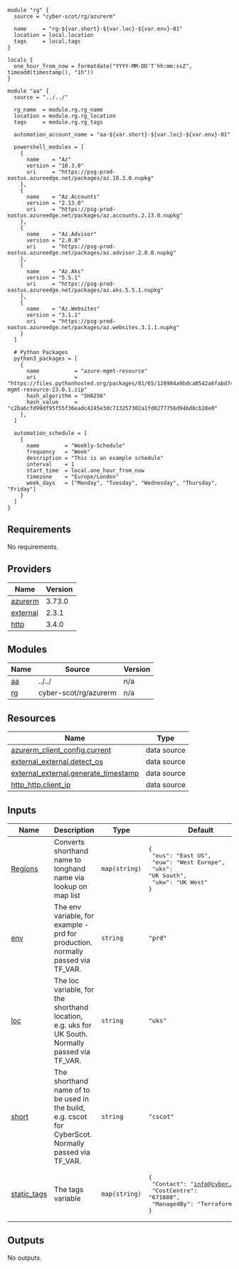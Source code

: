 
```hcl
module "rg" {
  source = "cyber-scot/rg/azurerm"

  name     = "rg-${var.short}-${var.loc}-${var.env}-01"
  location = local.location
  tags     = local.tags
}

locals {
  one_hour_from_now = formatdate("YYYY-MM-DD'T'hh:mm:ssZ", timeadd(timestamp(), "1h"))
}

module "aa" {
  source = "../../"

  rg_name  = module.rg.rg_name
  location = module.rg.rg_location
  tags     = module.rg.rg_tags

  automation_account_name = "aa-${var.short}-${var.loc}-${var.env}-01"

  powershell_modules = [
    {
      name    = "Az"
      version = "10.3.0"
      uri     = "https://psg-prod-eastus.azureedge.net/packages/az.10.3.0.nupkg"
    },
    {
      name    = "Az.Accounts"
      version = "2.13.0"
      uri     = "https://psg-prod-eastus.azureedge.net/packages/az.accounts.2.13.0.nupkg"
    },
    {
      name    = "Az.Advisor"
      version = "2.0.0"
      uri     = "https://psg-prod-eastus.azureedge.net/packages/az.advisor.2.0.0.nupkg"
    },
    {
      name    = "Az.Aks"
      version = "5.5.1"
      uri     = "https://psg-prod-eastus.azureedge.net/packages/az.aks.5.5.1.nupkg"
    },
    {
      name    = "Az.Websites"
      version = "3.1.1"
      uri     = "https://psg-prod-eastus.azureedge.net/packages/az.websites.3.1.1.nupkg"
    }
  ]

  # Python Packages
  python3_packages = [
    {
      name           = "azure-mgmt-resource"
      uri            = "https://files.pythonhosted.org/packages/81/65/128984a9bdca0542a6fabd748e4b84398de625193379ac7fc3a0805465cd/azure-mgmt-resource-23.0.1.zip"
      hash_algorithm = "SHA256"
      hash_value     = "c2ba6cfd99df95f55f36eadc4245e3dc713257302a1fd0277756d94bd8cb28e0"
    },
  ]

  automation_schedule = [
    {
      name        = "Weekly-Schedule"
      frequency   = "Week"
      description = "This is an example schedule"
      interval    = 1
      start_time  = local.one_hour_from_now
      timezone    = "Europe/London"
      week_days   = ["Monday", "Tuesday", "Wednesday", "Thursday", "Friday"]
    }
  ]
}
```
## Requirements

No requirements.

## Providers

| Name | Version |
|------|---------|
| <a name="provider_azurerm"></a> [azurerm](#provider\_azurerm) | 3.73.0 |
| <a name="provider_external"></a> [external](#provider\_external) | 2.3.1 |
| <a name="provider_http"></a> [http](#provider\_http) | 3.4.0 |

## Modules

| Name | Source | Version |
|------|--------|---------|
| <a name="module_aa"></a> [aa](#module\_aa) | ../../ | n/a |
| <a name="module_rg"></a> [rg](#module\_rg) | cyber-scot/rg/azurerm | n/a |

## Resources

| Name | Type |
|------|------|
| [azurerm_client_config.current](https://registry.terraform.io/providers/hashicorp/azurerm/latest/docs/data-sources/client_config) | data source |
| [external_external.detect_os](https://registry.terraform.io/providers/hashicorp/external/latest/docs/data-sources/external) | data source |
| [external_external.generate_timestamp](https://registry.terraform.io/providers/hashicorp/external/latest/docs/data-sources/external) | data source |
| [http_http.client_ip](https://registry.terraform.io/providers/hashicorp/http/latest/docs/data-sources/http) | data source |

## Inputs

| Name | Description | Type | Default | Required |
|------|-------------|------|---------|:--------:|
| <a name="input_Regions"></a> [Regions](#input\_Regions) | Converts shorthand name to longhand name via lookup on map list | `map(string)` | <pre>{<br>  "eus": "East US",<br>  "euw": "West Europe",<br>  "uks": "UK South",<br>  "ukw": "UK West"<br>}</pre> | no |
| <a name="input_env"></a> [env](#input\_env) | The env variable, for example - prd for production. normally passed via TF\_VAR. | `string` | `"prd"` | no |
| <a name="input_loc"></a> [loc](#input\_loc) | The loc variable, for the shorthand location, e.g. uks for UK South.  Normally passed via TF\_VAR. | `string` | `"uks"` | no |
| <a name="input_short"></a> [short](#input\_short) | The shorthand name of to be used in the build, e.g. cscot for CyberScot.  Normally passed via TF\_VAR. | `string` | `"cscot"` | no |
| <a name="input_static_tags"></a> [static\_tags](#input\_static\_tags) | The tags variable | `map(string)` | <pre>{<br>  "Contact": "info@cyber.scot",<br>  "CostCentre": "671888",<br>  "ManagedBy": "Terraform"<br>}</pre> | no |

## Outputs

No outputs.
